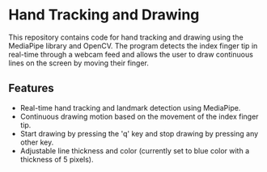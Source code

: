 # Hand Tracking and Drawing

This repository contains code for hand tracking and drawing using the MediaPipe library and OpenCV. The program detects the index finger tip in real-time through a webcam feed and allows the user to draw continuous lines on the screen by moving their finger.

## Features

- Real-time hand tracking and landmark detection using MediaPipe.
- Continuous drawing motion based on the movement of the index finger tip.
- Start drawing by pressing the 'q' key and stop drawing by pressing any other key.
- Adjustable line thickness and color (currently set to blue color with a thickness of 5 pixels).

